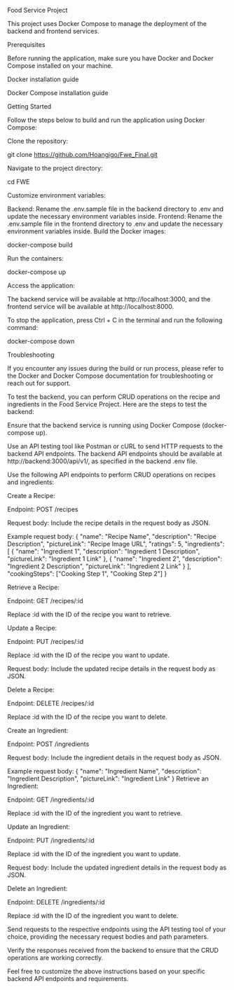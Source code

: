 Food Service Project

This project uses Docker Compose to manage the deployment of the backend and frontend services.

Prerequisites

Before running the application, make sure you have Docker and Docker Compose installed on your machine.

Docker installation guide

Docker Compose installation guide

Getting Started

Follow the steps below to build and run the application using Docker Compose:

Clone the repository:

git clone https://github.com/Hoangigo/Fwe_Final.git

Navigate to the project directory:

cd FWE

Customize environment variables:

Backend: Rename the .env.sample file in the backend directory to .env and update the necessary environment variables inside.
Frontend: Rename the .env.sample file in the frontend directory to .env and update the necessary environment variables inside.
Build the Docker images:

docker-compose build

Run the containers:

docker-compose up

Access the application:

The backend service will be available at http://localhost:3000, and the frontend service will be available at http://localhost:8000.

To stop the application, press Ctrl + C in the terminal and run the following command:

docker-compose down

Troubleshooting

If you encounter any issues during the build or run process, please refer to the Docker and Docker Compose documentation for troubleshooting or reach out for support.

To test the backend, you can perform CRUD operations on the recipe and ingredients in the Food Service Project. Here are the steps to test the backend:

Ensure that the backend service is running using Docker Compose (docker-compose up).

Use an API testing tool like Postman or cURL to send HTTP requests to the backend API endpoints. The backend API endpoints should be available at http://backend:3000/api/v1/, as specified in the backend .env file.

Use the following API endpoints to perform CRUD operations on recipes and ingredients:

Create a Recipe:

Endpoint: POST /recipes

Request body: Include the recipe details in the request body as JSON.

Example request body:
{
"name": "Recipe Name",
"description": "Recipe Description",
"pictureLink": "Recipe Image URL",
"ratings": 5,
"ingredients": [
{
"name": "Ingredient 1",
"description": "Ingredient 1 Description",
"pictureLink": "Ingredient 1 Link"
},
{
"name": "Ingredient 2",
"description": "Ingredient 2 Description",
"pictureLink": "Ingredient 2 Link"
}
],
"cookingSteps": ["Cooking Step 1", "Cooking Step 2"]
}

Retrieve a Recipe:

Endpoint: GET /recipes/:id

Replace :id with the ID of the recipe you want to retrieve.

Update a Recipe:

Endpoint: PUT /recipes/:id

Replace :id with the ID of the recipe you want to update.

Request body: Include the updated recipe details in the request body as JSON.

Delete a Recipe:

Endpoint: DELETE /recipes/:id

Replace :id with the ID of the recipe you want to delete.

Create an Ingredient:

Endpoint: POST /ingredients

Request body: Include the ingredient details in the request body as JSON.

Example request body:
{
"name": "Ingredient Name",
"description": "Ingredient Description",
"pictureLink": "Ingredient Link"
}
Retrieve an Ingredient:

Endpoint: GET /ingredients/:id

Replace :id with the ID of the ingredient you want to retrieve.

Update an Ingredient:

Endpoint: PUT /ingredients/:id

Replace :id with the ID of the ingredient you want to update.

Request body: Include the updated ingredient details in the request body as JSON.

Delete an Ingredient:

Endpoint: DELETE /ingredients/:id

Replace :id with the ID of the ingredient you want to delete.

Send requests to the respective endpoints using the API testing tool of your choice, providing the necessary request bodies and path parameters.

Verify the responses received from the backend to ensure that the CRUD operations are working correctly.

Feel free to customize the above instructions based on your specific backend API endpoints and requirements.
